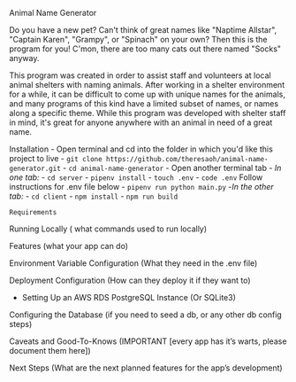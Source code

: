 Animal Name Generator

Do you have a new pet? Can't think of great names like "Naptime Allstar", "Captain Karen", "Grampy", or "Spinach" on your own? Then this is the program for you! C'mon, there are too many cats out there named "Socks" anyway.

This program was created in order to assist staff and volunteers at local animal shelters with naming animals. After working in a shelter environment for a while, it can be difficult to come up with unique names for the animals, and many programs of this kind have a limited subset of names, or names along a specific theme. While this program was developed with shelter staff in mind, it's great for anyone anywhere with an animal in need of a great name.

Installation
    - Open terminal and cd into the folder in which you'd like this project to live
    - `git clone https://github.com/theresaoh/animal-name-generator.git`
    - `cd animal-name-generator`
    - Open another terminal tab
    - *In one tab:*
        - `cd server`
        - `pipenv install`
        - `touch .env`
        - `code .env` Follow instructions for .env file below
        - `pipenv run python main.py`
    -*In the other tab:*
        - `cd client`
        - `npm install`
        - `npm run build`

    Requirements

Running Locally ( what commands used to run locally)

Features (what your app can do)

Environment Variable Configuration (What they need in the .env file)

Deployment Configuration (How can they deploy it if they want to)
   - Setting Up an AWS RDS PostgreSQL Instance (Or SQLite3)

Configuring the Database (if you need to seed a db, or any other db config steps)

Caveats and Good-To-Knows (IMPORTANT [every app has it’s warts, please document them here])

Next Steps (What are the next planned features for the app’s development)
